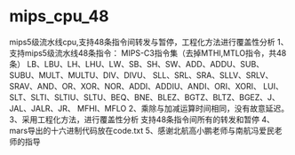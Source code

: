 # mips_cpu_48
mips5级流水线cpu,支持48条指令间转发与暂停，工程化方法进行覆盖性分析
1、支持mips5级流水线48条指令：
MIPS-C3指令集（去掉MTHI,MTLO指令，共48条）
LB、LBU、LH、LHU、LW、SB、SH、SW、ADD、ADDU、SUB、SUBU、MULT、MULTU、DIV、DIVU、
SLL、SRL、SRA、SLLV、SRLV、SRAV、AND、OR、XOR、NOR、ADDI、ADDIU、ANDI、ORI、XORI、
LUI、SLT、SLTI、SLTIU、SLTU、BEQ、BNE、BLEZ、BGTZ、BLTZ、BGEZ、J、JAL、JALR、JR、
MFHI、MFLO 
2、乘除与加减运算时间相同，没有故意延迟。
3、采用工程化方法，进行覆盖性分析
   支持48条指令间所有的转发和暂停
4、mars导出的十六进制代码放在code.txt
5、感谢北航高小鹏老师与南航冯爱民老师的指导
